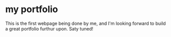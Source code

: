 # my portfolio
This is the first webpage being done by me, and I'm looking forward to build a great portfolio furthur upon. Saty tuned!